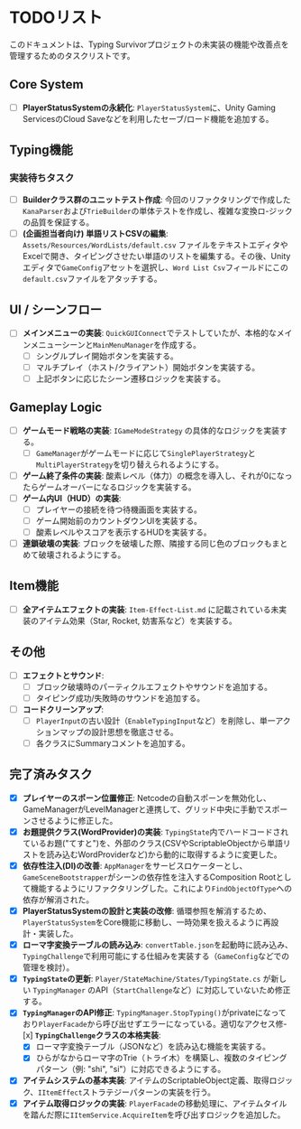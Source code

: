 # TODOリスト

このドキュメントは、Typing Survivorプロジェクトの未実装の機能や改善点を管理するためのタスクリストです。

## Core System

- [ ] **PlayerStatusSystemの永続化**: `PlayerStatusSystem`に、Unity Gaming ServicesのCloud Saveなどを利用したセーブ/ロード機能を追加する。

## Typing機能

### 実装待ちタスク
- [ ] **Builderクラス群のユニットテスト作成**: 今回のリファクタリングで作成した`KanaParser`および`TrieBuilder`の単体テストを作成し、複雑な変換ロ-ジックの品質を保証する。
- [ ] **(企画担当者向け) 単語リストCSVの編集**: `Assets/Resources/WordLists/default.csv` ファイルをテキストエディタやExcelで開き、タイピングさせたい単語のリストを編集する。その後、Unityエディタで`GameConfig`アセットを選択し、`Word List Csv`フィールドにこの`default.csv`ファイルをアタッチする。

## UI / シーンフロー
- [ ] **メインメニューの実装**: `QuickGUIConnect`でテストしていたが、本格的なメインメニューシーンと`MainMenuManager`を作成する。
    - [ ] シングルプレイ開始ボタンを実装する。
    - [ ] マルチプレイ（ホスト/クライアント）開始ボタンを実装する。
    - [ ] 上記ボタンに応じたシーン遷移ロジックを実装する。

## Gameplay Logic
- [ ] **ゲームモード戦略の実装**: `IGameModeStrategy` の具体的なロジックを実装する。
    - [ ] `GameManager`がゲームモードに応じて`SinglePlayerStrategy`と`MultiPlayerStrategy`を切り替えられるようにする。
- [ ] **ゲーム終了条件の実装**: 酸素レベル（体力）の概念を導入し、それが0になったらゲームオーバーになるロジックを実装する。
- [ ] **ゲーム内UI（HUD）の実装**:
    - [ ] プレイヤーの接続を待つ待機画面を実装する。
    - [ ] ゲーム開始前のカウントダウンUIを実装する。
    - [ ] 酸素レベルやスコアを表示するHUDを実装する。
- [ ] **連鎖破壊の実装**: ブロックを破壊した際、隣接する同じ色のブロックもまとめて破壊されるようにする。

## Item機能
- [ ] **全アイテムエフェクトの実装**: `Item-Effect-List.md` に記載されている未実装のアイテム効果（Star, Rocket, 妨害系など）を実装する。

## その他

- [ ] **エフェクトとサウンド**:
    - [ ] ブロック破壊時のパーティクルエフェクトやサウンドを追加する。
    - [ ] タイピング成功/失敗時のサウンドを追加する。
- [ ] **コードクリーンアップ**:
    - [ ] `PlayerInput`の古い設計（`EnableTypingInput`など）を削除し、単一アクションマップの設計思想を徹底させる。
    - [ ] 各クラスにSummaryコメントを追加する。

## 完了済みタスク
- [x] **プレイヤーのスポーン位置修正**: Netcodeの自動スポーンを無効化し、GameManagerがLevelManagerと連携して、グリッド中央に手動でスポーンさせるように修正した。
- [x] **お題提供クラス(WordProvider)の実装**: `TypingState`内でハードコードされているお題("てすと")を、外部のクラス(CSVやScriptableObjectから単語リストを読み込むWordProviderなど)から動的に取得するように変更した。
- [x] **依存性注入(DI)の改善**: `AppManager`をサービスロケーターとし、`GameSceneBootstrapper`がシーンの依存性を注入するComposition Rootとして機能するようにリファクタリングした。これにより`FindObjectOfType`への依存が解消された。
- [x] **PlayerStatusSystemの設計と実装の改修**: 循環参照を解消するため、`PlayerStatusSystem`をCore機能に移動し、一時効果を扱えるように再設計・実装した。
- [x] **ローマ字変換テーブルの読み込み**: `convertTable.json`を起動時に読み込み、`TypingChallenge`で利用可能にする仕組みを実装する（`GameConfig`などでの管理を検討）。
- [x] **`TypingState`の更新**: `Player/StateMachine/States/TypingState.cs` が新しい `TypingManager` のAPI（`StartChallenge`など）に対応していないため修正する。
- [x] **`TypingManager`のAPI修正**: `TypingManager.StopTyping()`がprivateになっており`PlayerFacade`から呼び出せずエラーになっている。適切なアクセス修- [x] **`TypingChallenge`クラスの本格実装**:
    - [x] ローマ字変換テーブル（JSONなど）を読み込む機能を実装する。
    - [x] ひらがなからローマ字のTrie（トライ木）を構築し、複数のタイピングパターン（例: "shi", "si"）に対応できるようにする。
- [x] **アイテムシステムの基本実装**: アイテムのScriptableObject定義、取得ロジック、`IItemEffect`ストラテジーパターンの実装を行う。
- [x] **アイテム取得ロジックの実装**: `PlayerFacade`の移動処理に、アイテムタイルを踏んだ際に`IItemService.AcquireItem`を呼び出すロジックを追加した。
